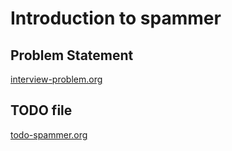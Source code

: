 # Introduction to spammer


## Problem Statement

[interview-problem.org](interview-problem.org)

## TODO file

[todo-spammer.org](todo-spammer.org)

